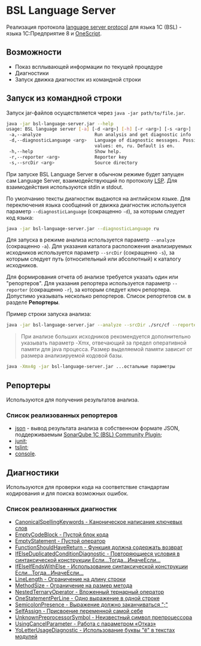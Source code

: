 # BSL Language Server

Реализация протокола [language server protocol](https://microsoft.github.io/language-server-protocol/) для языка 1C (BSL) - языка 1С:Предприятие 8 и [OneScript](http://oscript.io).

## Возможности

* Показ всплывающей информации по текущей процедуре
* Диагностики
* Запуск движка диагностик из командной строки

## Запуск из командной строки

Запуск jar-файлов осуществляется через `java -jar path/to/file.jar`.

```sh
java -jar bsl-language-server.jar --help
usage: BSL language server [-a] [-d <arg>] [-h] [-r <arg>] [-s <arg>]
 -a,--analyze                    Run analysis and get diagnostic info
 -d,--diagnosticLanguage <arg>   Language of diagnostic messages. Possible
                                 values: en, ru. Default is en.
 -h,--help                       Show help.
 -r,--reporter <arg>             Reporter key
 -s,--srcDir <arg>               Source directory
```

При запуске BSL Language Server в обычном режиме будет запущен сам Language Server, взаимодействующий по протоколу [LSP](https://microsoft.github.io/language-server-protocol/). Для взаимодействия используются stdin и stdout.

По умолчанию тексты диагностик выдаются на английском языке. Для переключения языка сообщений от движка диагностик используется параметр `--diagnosticLanguage` (сокращенно `-d`), за которым следует код языка:

```sh
java -jar bsl-language-server.jar --diagnosticLanguage ru
```

Для запуска в режиме анализа используется параметр `--analyze` (сокращенно `-a`). Для указания каталога расположения анализируемых исходников используется параметр `--srcDir` (сокращенно `-s`), за которым следует путь (относительный или абсолютный) к каталогу исходников.

Для формирования отчета об анализе требуется указать один или "репортеров". Для указания репортера используется параметр `--reporter` (сокращенно `-r`), за которым следует ключ репортера. Допустимо указывать несколько репортеров. Список репортетов см. в разделе **Репортеры**.

Пример строки запуска анализа:

```sh
java -jar bsl-language-server.jar --analyze --srcDir ./src/cf --reporter json
```

> При анализе больших исходников рекомендуется дополнительно указывать параметр -Xmx, отвечающий за предел оперативной памяти для java процесса. Размер выделяемой памяти зависит от размера анализируемой кодовой базы.

```sh
java -Xmx4g -jar bsl-language-server.jar ...остальные параметры
```

## Репортеры

Используются для получения результатов анализа.

### Список реализованных репортеров

* [json](reporters/json.md) - вывод результата анализа в собственном формате JSON, поддерживаемым [SonarQube 1C (BSL) Community Plugin](https://github.com/1c-syntax/sonar-bsl-plugin-community);
* [junit](reporters/junit.md);
* [tslint](reporters/tslint.md);
* [console](reporters/console.md).

## Диагностики

Используются для проверки кода на соответствие стандартам кодирования и для поиска возможных ошибок.

### Список реализованных диагностик

* [CanonicalSpellingKeywords - Каноническое написание ключевых слов](diagnostics/CanonicalSpellingKeywords.md)
* [EmptyCodeBlock - Пустой блок кода](diagnostics/EmptyCodeBlock.md)
* [EmptyStatement - Пустой оператор](diagnostics/EmptyStatement.md)
* [FunctionShouldHaveReturn - Функция должна содержать возврат](diagnostics/FunctionShouldHaveReturn.md)
* [IfElseDuplicatedConditionDiagnostic - Повторяющиеся условия в синтаксической конструкции Если...Тогда...ИначеЕсли...](diagnostics/IfElseDuplicatedCondition.md)
* [IfElseIfEndsWithElse - Использование синтаксической конструкции Если...Тогда...ИначеЕсли...](diagnostics/IfElseIfEndsWithElse.md)
* [LineLength - Ограничение на длину строки](diagnostics/LineLength.md)
* [MethodSize - Ограничение на размер метода](diagnostics/MethodSize.md)
* [NestedTernaryOperator - Вложенный тернарный оператор](diagnostics/NestedTernaryOperator.md)
* [OneStatementPerLine - Одно выражение в одной строке](diagnostics/OneStatementPerLine.md)
* [SemicolonPresence - Выражение должно заканчиваться ";"](diagnostics/SemicolonPresence.md)
* [SelfAssign - Присвоение переменной самой себе](diagnostics/SelfAssign.md)
* [UnknownPreprocessorSymbol - Неизвестный символ препроцессора](diagnostics/UnknownPreprocessorSymbol.md)
* [UsingCancelParameter - Работа с параметром «Отказ»](diagnostics/UsingCancelParameter.md)
* [YoLetterUsageDiagnostic - Использование буквы "ё" в текстах модулей](diagnostics/YoLetterUsage.md)
